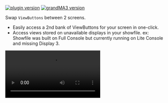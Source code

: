 [![plugin version](https://img.shields.io/badge/dynamic/xml?url=https%3A%2F%2Fgitlab.com%2Fpatopest%2Fgrandma3-plugins%2F-%2Fraw%2Fmaster%2FScreenSwap%2FScreenSwap.xml%3Fref_type%3Dheads&query=%2FGMA3%2FUserPlugin%2F%40Version&prefix=v&label=Plugin)](https://gitlab.com/patopest/grandma3-plugins/-/packages)
[![grandMA3 version](https://img.shields.io/badge/dynamic/xml?url=https%3A%2F%2Fgitlab.com%2Fpatopest%2Fgrandma3-plugins%2F-%2Fraw%2Fmaster%2FScreenSwap%2FScreenSwap.xml%3Fref_type%3Dheads&query=%2FGMA3%2F%40DataVersion&prefix=v&label=grandMA3)](https://www.malighting.com/grandma3/)


Swap `ViewButtons` between 2 screens.

- Easily access a 2nd bank of ViewButtons for your screen in one-click.
- Access views stored on unavailable displays in your showfile. ex: Showfile was built on Full Console but currently running on Lite Console and missing Display 3.


![ScreenSwap Demo Video](../assets/ScreenSwap_demo.mov)